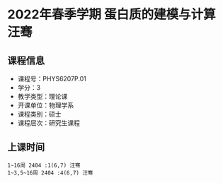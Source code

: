# 2022年春季学期 蛋白质的建模与计算 汪骞






## 课程信息

- 课程号：PHYS6207P.01
- 学分：3
- 教学类型：理论课
- 开课单位：物理学系
- 课程类别：硕士
- 课程层次：研究生课程

## 上课时间

```
1~16周 2404 :1(6,7) 汪骞
1~3,5~16周 2404 :4(6,7) 汪骞
```

